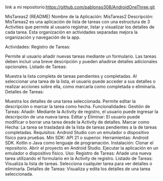 
link a mi repositorio:https://github.com/pablonso308/AndroidOneThree.git

MisTareas2 (README)
Nombre de la Aplicación: MisTareas2
Descripción:
MisTareas2 es una aplicación de lista de tareas con una estructura de 3 Activities que permite al usuario registrar, listar y visualizar los detalles de cada tarea. Esta organización en actividades separadas mejora la organización y navegación de la app.

Actividades:
Registro de Tareas:

Permite al usuario añadir nuevas tareas mediante un formulario.
Las tareas deben incluir una breve descripción y pueden añadirse detalles adicionales opcionales.
Listado de Tareas:

Muestra la lista completa de tareas pendientes y completadas.
Al seleccionar una tarea de la lista, el usuario puede acceder a sus detalles o realizar acciones sobre ella, como marcarla como completada o eliminarla.
Detalles de Tareas:

Muestra los detalles de una tarea seleccionada.
Permite editar la descripción o marcar la tarea como hecha.
Funcionalidades:
Gestión de Tareas:
Añadir: Mediante la Activity de registro, el usuario puede ingresar la descripción de una nueva tarea.
Editar y Eliminar: El usuario puede modificar o borrar una tarea desde la Activity de detalles.
Marcar como Hecha: La tarea se trasladará de la lista de tareas pendientes a la de tareas completadas.
Requisitos:
Android Studio con un emulador o dispositivo físico para pruebas.
Min SDK: API 21 o superior.
Herramientas:
Android SDK.
Kotlin o Java como lenguaje de programación.
Instalación:
Clonar el repositorio.
Abrir el proyecto en Android Studio.
Ejecutar la aplicación en un emulador o dispositivo físico.
Uso:
Registro de Tareas: Añade una nueva tarea utilizando el formulario en la Activity de registro.
Listado de Tareas: Visualiza la lista de tareas. Selecciona cualquier tarea para ver detalles o eliminarla.
Detalles de Tareas: Visualiza y edita los detalles de una tarea seleccionada.
